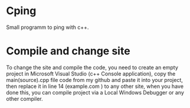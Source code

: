 # Cping
Small programm to ping with c++.

# Compile and change site
To change the site and compile the code, you need to create an empty project in Microsoft Visual Studio (c++ Console application), copy the main(source).cpp file code from my github and paste it into your project, then replace it in line 14 (example.com ) to any other site, when you have done this, you can compile project via a Local Windows Debugger or any other compiler.
